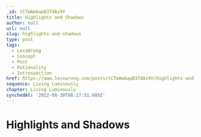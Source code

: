 ```yaml
---
_id: tCTmAmAapB37dAz9Y
title: Highlights and Shadows
author: null
url: null
slug: highlights-and-shadows
type: post
tags:
  - LessWrong
  - Concept
  - Post
  - Rationality
  - Introspection
href: https://www.lesswrong.com/posts/tCTmAmAapB37dAz9Y/highlights-and-shadows
sequence: Living Luminously
chapter: Living Luminously
synchedAt: '2022-08-30T08:17:51.685Z'
---
```


# Highlights and Shadows
